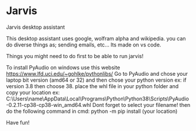 # Jarvis
Jarvis desktop assistant

This desktop assistant uses google, wolfram alpha and wikipedia. you can do diverse things as; sending emails, etc...
Its made on vs code.

Things you might need to do first to be able to run jarvis!

To install PyAudio on windows use this website https://www.lfd.uci.edu/~gohlke/pythonlibs/
Go to PyAudio and chose your laptop bit version (amd64 or 32) and then chose your python version ex:
if version 3.8 then choose 38.
place the whl file in your python folder and copy your location ex: C:\Users\name\AppData\Local\Programs\Python\Python38\Scripts\PyAudio-0.2.11-cp38-cp38-win_amd64.whl
Dont forget to select your filename!
then do the following command in cmd: python -m pip install (your location)

Have fun!
